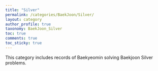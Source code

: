 ```yaml
---
title: "Silver"
permalink: /categories/BaekJoon/Silver/
layout: category
author_profile: true
taxonomy: BaekJoon_Silver
toc: true
comments: true
toc_sticky: true
---
```

This category includes records of Baekyeomin solving Baekjoon Silver problems.
